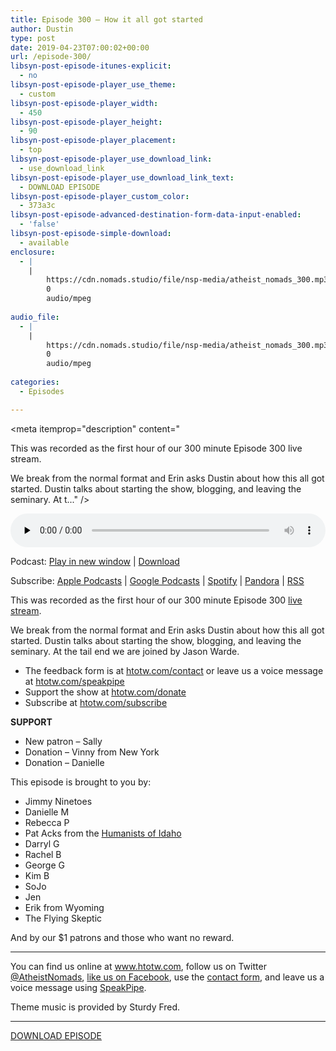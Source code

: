 ```yaml
---
title: Episode 300 – How it all got started
author: Dustin
type: post
date: 2019-04-23T07:00:02+00:00
url: /episode-300/
libsyn-post-episode-itunes-explicit:
  - no
libsyn-post-episode-player_use_theme:
  - custom
libsyn-post-episode-player_width:
  - 450
libsyn-post-episode-player_height:
  - 90
libsyn-post-episode-player_placement:
  - top
libsyn-post-episode-player_use_download_link:
  - use_download_link
libsyn-post-episode-player_use_download_link_text:
  - DOWNLOAD EPISODE
libsyn-post-episode-player_custom_color:
  - 373a3c
libsyn-post-episode-advanced-destination-form-data-input-enabled:
  - 'false'
libsyn-post-episode-simple-download:
  - available
enclosure:
  - |
    |
        https://cdn.nomads.studio/file/nsp-media/atheist_nomads_300.mp3
        0
        audio/mpeg
        
audio_file:
  - |
    |
        https://cdn.nomads.studio/file/nsp-media/atheist_nomads_300.mp3
        0
        audio/mpeg
        
categories:
  - Episodes

---
```

<div itemscope itemtype="http://schema.org/AudioObject">
  <meta itemprop="name" content="Episode 300 &#8211; How it all got started" />
  
  <meta itemprop="uploadDate" content="2019-04-23T01:00:02-06:00" />
  
  <meta itemprop="encodingFormat" content="audio/mpeg" />
  
  <meta itemprop="description" content="




This was recorded as the first hour of our 300 minute Episode 300 live stream.



We break from the normal format and Erin asks Dustin about how this all got started. Dustin talks about starting the show, blogging, and leaving the seminary. At t..." />
  
  <meta itemprop="contentUrl" content="https://dts.podtrac.com/redirect.mp3/cdn.nomads.studio/file/nsp-media/atheist_nomads_300.mp3" />
  
  <div class="powerpress_player" id="powerpress_player_8563">
    <audio class="wp-audio-shortcode" id="audio-3457-307" preload="none" style="width: 100%;" controls="controls"><source type="audio/mpeg" src="https://dts.podtrac.com/redirect.mp3/cdn.nomads.studio/file/nsp-media/atheist_nomads_300.mp3?_=307" /><a href="https://dts.podtrac.com/redirect.mp3/cdn.nomads.studio/file/nsp-media/atheist_nomads_300.mp3">https://dts.podtrac.com/redirect.mp3/cdn.nomads.studio/file/nsp-media/atheist_nomads_300.mp3</a></audio>
  </div>
</div>

<p class="powerpress_links powerpress_links_mp3">
  Podcast: <a href="https://dts.podtrac.com/redirect.mp3/cdn.nomads.studio/file/nsp-media/atheist_nomads_300.mp3" class="powerpress_link_pinw" target="_blank" title="Play in new window" onclick="return powerpress_pinw('https://htotw.com/?powerpress_pinw=3457-podcast');" rel="nofollow">Play in new window</a> | <a href="https://dts.podtrac.com/redirect.mp3/cdn.nomads.studio/file/nsp-media/atheist_nomads_300.mp3" class="powerpress_link_d" title="Download" rel="nofollow" download="atheist_nomads_300.mp3">Download</a>
</p>

<p class="powerpress_links powerpress_subscribe_links">
  Subscribe: <a href="https://podcasts.apple.com/us/podcast/humanists-take-on-the-world/id530050098?mt=2&ls=1" class="powerpress_link_subscribe powerpress_link_subscribe_itunes" target="_blank" title="Subscribe on Apple Podcasts" rel="nofollow">Apple Podcasts</a> | <a href="https://www.google.com/podcasts?feed=aHR0cDovL2F0aGVpc3Rub21hZHMubGlic3luLmNvbS9yc3M%3D" class="powerpress_link_subscribe powerpress_link_subscribe_googleplay" target="_blank" title="Subscribe on Google Podcasts" rel="nofollow">Google Podcasts</a> | <a href="https://open.spotify.com/show/3LzK2xZGike6Tc1GEMtMbr?si=LieN9SNuTpq96smuaUsH8A" class="powerpress_link_subscribe powerpress_link_subscribe_spotify" target="_blank" title="Subscribe on Spotify" rel="nofollow">Spotify</a> | <a href="https://www.pandora.com/podcast/atheist-nomads/PC:10122?corr=62071012&part=ug" class="powerpress_link_subscribe powerpress_link_subscribe_pandora" target="_blank" title="Subscribe on Pandora" rel="nofollow">Pandora</a> | <a href="https://htotw.com/feed/podcast/" class="powerpress_link_subscribe powerpress_link_subscribe_rss" target="_blank" title="Subscribe via RSS" rel="nofollow">RSS</a>
</p>

This was recorded as the first hour of our 300 minute Episode 300 [live stream][1].

We break from the normal format and Erin asks Dustin about how this all got started. Dustin talks about starting the show, blogging, and leaving the seminary. At the tail end we are joined by Jason Warde.

<!--more-->

  * The feedback form is at [htotw.com/contact](https://htotw.com/contact) or leave us a voice message at <a href="https://htotw.com/speakpipe" target="_blank" rel="noopener noreferrer">htotw.com/speakpipe</a>
  * Support the show at <a href="https://htotw.com/donate" target="_blank" rel="noopener noreferrer">htotw.com/donate</a>
  * Subscribe at <a href="https://htotw.com/subscribe" target="_blank" rel="noopener noreferrer">htotw.com/subscribe</a>

**SUPPORT**

  * New patron &#8211; Sally
  * Donation &#8211; Vinny from New York
  * Donation &#8211; Danielle

This episode is brought to you by:

  * Jimmy Ninetoes
  * Danielle M
  * Rebecca P
  * Pat Acks from the <a href="https://www.humanistsofidaho.org" target="_blank" rel="noopener noreferrer">Humanists of Idaho</a>
  * Darryl G
  * Rachel B
  * George G
  * Kim B
  * SoJo
  * Jen
  * Erik from Wyoming
  * The Flying Skeptic

And by our $1 patrons and those who want no reward.

<hr class="wp-block-separator" />

You can find us online at <a href="https://www.htotw.com/" target="_blank" rel="noopener noreferrer">www.htotw.com</a>, follow us on Twitter <a href="https://htotw.com/twitter" target="_blank" rel="noopener noreferrer">@AtheistNomads</a>, <a href="https://htotw.com/facebook" target="_blank" rel="noopener noreferrer">like us on Facebook</a>, use the [contact form](https://htotw.com/contact), and leave us a voice message using <a href="https://htotw.com/speakpipe" target="_blank" rel="noopener noreferrer">SpeakPipe</a>.

Theme music is provided by Sturdy Fred.

<hr class="wp-block-separator" />

[DOWNLOAD EPISODE][2]

 [1]: https://htotw.com/300live
 [2]: https://dts.podtrac.com/redirect.mp3/cdn.nomads.studio/file/nsp-media/atheist_nomads_300.mp3